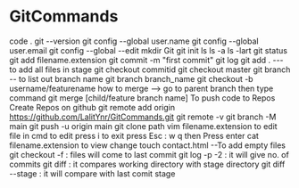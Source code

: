 # GitCommands

code .
git --version
git config --global user.name
git config --global user.email
git config --global --edit
mkdir Git
git init
ls
ls -a
ls -lart
git status
git add filename.extension
git commit -m "first commit"
git log
git add . ---to add all files in stage
git checkout commitid
git checkout master
git branch -- to list out branch name
git branch branch_name
git checkout -b username/featurename
how to merge -->
go to parent branch then type command
git merge [child/feature branch name]
To push code to Repos
Create Repos on github
git remote add origin https://github.com/LalitYnr/GitCommands.git
git remote -v
git branch -M main
git push -u origin main
git clone path
vim filename.extension to edit file in cmd
to edit press i
to exit press Esc : w q then Press enter
cat filename.extension to view change
touch contact.html --To add empty files
git checkout -f   :  files will come to last commit
git log -p -2  : it will give no. of commits
git diff : it compares working directory with stage directory
git diff --stage : it will compare with last comit stage


